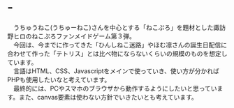 # -
　うちゅうねこ(うちゅーねこ)さんを中心とする「ねこぷろ」を題材とした諏訪野ヒロのねこぷろファンメイドゲーム第３弾。<br>
　今回は、今までに作ってきた「ひんしねこ迷路」やほむ凛さんの誕生日配信に合わせて作った「テトリス」とは比べ物にならないくらいの規模のものを想定しています。<br>
　言語はHTML、CSS、Javascriptをメインで使っていき、使い方が分かればPHPも使用したいなと考えています。<br>
　最終的には、PCやスマホのブラウザから動作するようにしたいと思っています。また、canvas要素は使わない方針でいきたいとも考えています。
